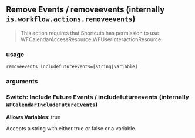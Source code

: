 
## Remove Events / removeevents (internally `is.workflow.actions.removeevents`)


> This action requires that Shortcuts has permission to use WFCalendarAccessResource,WFUserInteractionResource.

### usage
`removeevents includefutureevents=[string|variable]`

### arguments
### Switch: Include Future Events / includefutureevents (internally `WFCalendarIncludeFutureEvents`)
**Allows Variables**: true


Accepts a string with either true or false
or a variable.
